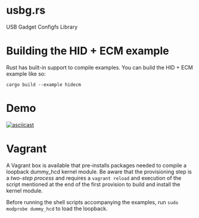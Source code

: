 # usbg.rs
USB Gadget Configfs Library

# Building the HID + ECM example
Rust has built-in support to compile examples. You can build the HID + ECM example like so:

```
cargo build --example hidecm
```

# Demo
[![asciicast](https://asciinema.org/a/4oc2n1za4o9nseny70ufjldo6.png)](https://asciinema.org/a/4oc2n1za4o9nseny70ufjldo6)

# Vagrant

A Vagrant box is available that pre-installs packages needed to compile a loopback dummy_hcd kernel module. Be aware that the provisioning step is a *two-step process* and requires a `vagrant reload` and execution of the script mentioned at the end of the first provision to build and install the kernel module.

Before running the shell scripts accompanying the examples, run `sudo modprobe dummy_hcd` to load the loopback.
